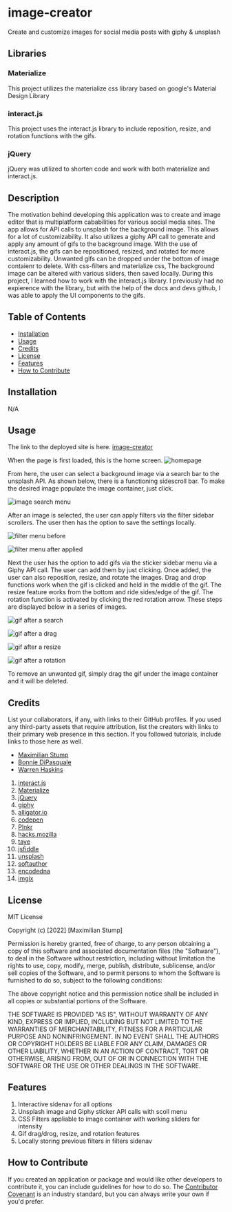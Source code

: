 # image-creator
Create and customize images for social media posts with giphy &amp; unsplash

## Libraries

### Materialize
This project utilizes the materialize css library based on google's Material Design Library

### interact.js
This project uses the interact.js library to include reposition, resize, and rotation functions with the gifs.

### jQuery
jQuery was utilized to shorten code and work with both materialize and interact.js.

## Description
The motivation behind developing this application was to create and image editor that is multiplatform cababilities for various social media sites. The app allows for API calls to unsplash for the background image. This allows for a lot of customizability. It also utilizes a giphy API call to generate and apply any amount of gifs to the background image. With the use of interact.js, the gifs can be repositioned, resized, and rotated for more customizability. Unwanted gifs can be dropped under the bottom of image contaienr to delete. With css-filters and materialize css, The background image can be altered with various sliders, then saved locally. During this project, I learned how to work with the interact.js library. I previously had no expierence with the library, but with the help of the docs and devs github, I was able to apply the UI components to the gifs. 


## Table of Contents
- [Installation](#installation)
- [Usage](#usage)
- [Credits](#credits)
- [License](#license)
- [Features](#features)
- [How to Contribute](#how-to-contribute)

## Installation
N/A

## Usage
The link to the deployed site is here. [image-creator](https://maxstump13.github.io/image-creator/)

When the page is first loaded, this is the home screen.
 ![homepage](./images/homepage.png)

From here, the user can select a background image via a search bar to the unsplash API. As shown below, there is a functioning sidescroll bar. To make the desired image populate the image container, just click. 

![image search menu](./images/imageMenu.png)

After an image is selected, the user can apply filters via the filter sidebar scrollers. The user then has the option to save the settings locally.

![filter menu before](./images/filterBefore.png)

![filter menu after applied](./images/filterAfter.png)

Next the user has the option to add gifs via the sticker sidebar menu via a Giphy API call. The user can add them by just clicking. Once added, the user can also reposition, resize, and rotate the images. Drag and drop functions work when the gif is clicked and held in the middle of the gif. The resize feature works from the bottom and ride sides/edge of the gif. The rotation function is activated by clicking the red rotation arrow. These steps are displayed below in a series of images.

![gif after a search](./images/gifBefore.png)

![gif after a drag](./images/gifDrag.png)

![gif after a resize](./images/gifResize.png)

![gif after a rotation](./images/gifRotate.png)

To remove an unwanted gif, simply drag the gif under the image container and it will be deleted.

## Credits
List your collaborators, if any, with links to their GitHub profiles.
If you used any third-party assets that require attribution, list the creators with links to their primary web presence in this section.
If you followed tutorials, include links to those here as well.
- [Maximilian Stump](https://github.com/MaxStump13)
- [Bonnie DiPasquale](https://github.com/bvasko)
- [Warren Haskins](https://github.com/warrenhaskins1)
1. [interact.js](https://interactjs.io/)
2. [Materialize](https://materializecss.com/about.html)
3. [jQuery](https://api.jquery.com/)
4. [giphy](https://developers.giphy.com/)
5. [alligator.io](https://alligator.io/js/drag-and-drop-interactjs/)
6. [codepen](https://codepen.io/taye/pen/wrrxKb)
7. [Plnkr](https://embed.plnkr.co/g81ZqmXFwAZXnqeijIEX/)
8. [hacks.mozilla](https://hacks.mozilla.org/2014/11/interact-js-for-drag-and-drop-resizing-and-multi-touch-gestures/)
9. [taye](https://github.com/taye/interact.js)
10. [jsfiddle](https://jsfiddle.net/axnyfuj8/1/)
11. [unsplash](https://unsplash.com/developers)
12. [softauthor](https://softauthor.com/javascript-working-with-images/)
13. [encodedna](https://www.encodedna.com/css-tutorials/add-text-to-image-and-save-the-image.htm)
14. [imgix](https://docs.imgix.com/apis/rendering)

## License
MIT License

Copyright (c) [2022] [Maximilian Stump]

Permission is hereby granted, free of charge, to any person obtaining a copy
of this software and associated documentation files (the "Software"), to deal
in the Software without restriction, including without limitation the rights
to use, copy, modify, merge, publish, distribute, sublicense, and/or sell
copies of the Software, and to permit persons to whom the Software is
furnished to do so, subject to the following conditions:

The above copyright notice and this permission notice shall be included in all
copies or substantial portions of the Software.

THE SOFTWARE IS PROVIDED "AS IS", WITHOUT WARRANTY OF ANY KIND, EXPRESS OR
IMPLIED, INCLUDING BUT NOT LIMITED TO THE WARRANTIES OF MERCHANTABILITY,
FITNESS FOR A PARTICULAR PURPOSE AND NONINFRINGEMENT. IN NO EVENT SHALL THE
AUTHORS OR COPYRIGHT HOLDERS BE LIABLE FOR ANY CLAIM, DAMAGES OR OTHER
LIABILITY, WHETHER IN AN ACTION OF CONTRACT, TORT OR OTHERWISE, ARISING FROM,
OUT OF OR IN CONNECTION WITH THE SOFTWARE OR THE USE OR OTHER DEALINGS IN THE
SOFTWARE.

## Features
1. Interactive sidenav for all options
2. Unsplash image and Giphy sticker API calls with scoll menu
3. CSS Filters appliable to image container with working sliders for intensity
4. Gif drag/drog, resize, and rotation features
5. Locally storing previous filters in filters sidenav

## How to Contribute
If you created an application or package and would like other developers to contribute it, you can include guidelines for how to do so. The [Contributor Covenant](https://www.contributor-covenant.org/) is an industry standard, but you can always write your own if you'd prefer.
